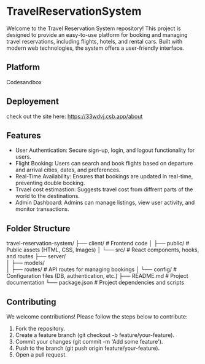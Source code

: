 # TravelReservationSystem
Welcome to the Travel Reservation System repository! This project is designed to provide an easy-to-use platform for booking and managing travel reservations, including flights, hotels, and rental cars. Built with modern web technologies, the system offers a user-friendly interface.

## Platform
Codesandbox

## Deployement
check out the site here: https://33wdvj.csb.app/about

## Features
- User Authentication: Secure sign-up, login, and logout functionality for users.
- Flight Booking: Users can search and book flights based on departure and arrival cities, dates, and preferences.
- Real-Time Availability: Ensures that bookings are updated in real-time, preventing double booking.
- Trvael cost estimastion: Suggests travel cost from diffrent parts of the world to the destinations.
- Admin Dashboard: Admins can manage listings, view user activity, and monitor transactions.

## Folder Structure

travel-reservation-system/
├──  client/                  # Frontend code
│    ├── public/              # Public assets (HTML, CSS, Images)
│    └── src/                 # React components, hooks, and routes
├──  server/                 
│    ├── models/              
│    ├── routes/              # API routes for managing bookings
│    └── config/              # Configuration files (DB, authentication, etc.)
├── README.md                # Project documentation
└── package.json             # Project dependencies and scripts

## Contributing
We welcome contributions! Please follow the steps below to contribute:

1. Fork the repository.
2. Create a feature branch (git checkout -b feature/your-feature).
3. Commit your changes (git commit -m 'Add some feature').
4. Push to the branch (git push origin feature/your-feature).
5. Open a pull request.





